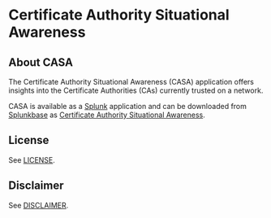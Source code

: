 # Certificate Authority Situational Awareness


## About CASA

The Certificate Authority Situational Awareness (CASA) application offers insights into the Certificate Authorities (CAs) currently trusted on a network.


CASA is available as a [Splunk](https://www.splunk.com/) application and can be downloaded from [Splunkbase](https://splunkbase.splunk.com/) as [Certificate Authority Situational Awareness](https://splunkbase.splunk.com/app/3113/).

## License
See [LICENSE](./LICENSE.md).

## Disclaimer
See [DISCLAIMER](./DISCLAIMER.md).
